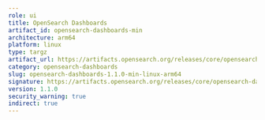 ```yaml
---
role: ui
title: OpenSearch Dashboards
artifact_id: opensearch-dashboards-min
architecture: arm64
platform: linux
type: targz
artifact_url: https://artifacts.opensearch.org/releases/core/opensearch-dashboards/1.1.0/opensearch-dashboards-min-1.1.0-linux-arm64.tar.gz
category: opensearch-dashboards
slug: opensearch-dashboards-1.1.0-min-linux-arm64
signature: https://artifacts.opensearch.org/releases/core/opensearch-dashboards/1.1.0/opensearch-dashboards-min-1.1.0-linux-arm64.tar.gz.sig
version: 1.1.0
security_warning: true
indirect: true
---
```

